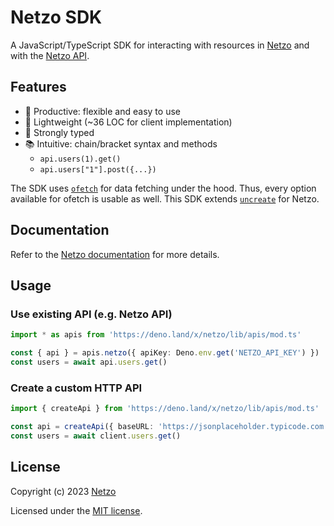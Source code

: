 # Netzo SDK

A JavaScript/TypeScript SDK for interacting with resources in
[Netzo](https://app.netzo.io) and with the
[Netzo API](https://netzo.io/docs/api/introduction).

## Features

- 🚀 Productive: flexible and easy to use
- 🪽 Lightweight (~36 LOC for client implementation)
- 🦾 Strongly typed
- 📚 Intuitive: chain/bracket syntax and methods
  - `api.users(1).get()`
  - `api.users["1"].post({...})`

The SDK uses [`ofetch`](https://github.com/unjs/ofetch) for data fetching under
the hood. Thus, every option available for ofetch is usable as well. This SDK
extends [`uncreate`](https://github.com/johannschopplich/uncreate) for Netzo.

## Documentation

Refer to the
[Netzo documentation](https://netzo.io/docs/getting-started/introduction) for
more details.

## Usage

### Use existing API (e.g. Netzo API)

```ts
import * as apis from 'https://deno.land/x/netzo/lib/apis/mod.ts'

const { api } = apis.netzo({ apiKey: Deno.env.get('NETZO_API_KEY') })
const users = await api.users.get()
```

### Create a custom HTTP API

```ts
import { createApi } from 'https://deno.land/x/netzo/lib/apis/mod.ts'

const api = createApi({ baseURL: 'https://jsonplaceholder.typicode.com' })
const users = await client.users.get()
```

## License

Copyright (c) 2023 [Netzo](https://netzo.io)

Licensed under the [MIT license](../../license).
